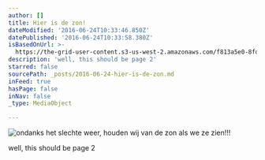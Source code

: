 ```yaml
---
author: []
title: Hier is de zon!
dateModified: '2016-06-24T10:33:46.850Z'
datePublished: '2016-06-24T10:33:58.380Z'
isBasedOnUrl: >-
  https://the-grid-user-content.s3-us-west-2.amazonaws.com/f813a5e0-8fd1-4576-b938-af0af3756088.jpg
description: 'well, this should be page 2'
starred: false
sourcePath: _posts/2016-06-24-hier-is-de-zon.md
inFeed: true
hasPage: false
inNav: false
_type: MediaObject

---
```

![ondanks het slechte weer, houden wij van de zon als we ze zien!!!](https://the-grid-user-content.s3-us-west-2.amazonaws.com/f813a5e0-8fd1-4576-b938-af0af3756088.jpg)

well, this should be page 2